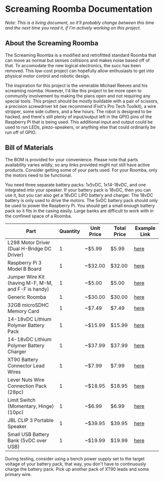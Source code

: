 # Screaming Roomba Documentation

*Note: This is a living document, so it'll probably change between this time and the next time you read it, if I'm actively working on this project.*

## About the Screaming Roomba

The Screaming Roomba is a modified and retrofitted standard Roomba that can move as normal but senses collisions and makes noise based off of that. To accomodate the new logical electronics, the succ has been removed. This low-cost project can hopefully allow enthusiasts to get into physical motor control and robotic design.

The inspiration for this project is the venerable Michael Reeves and his screaming roomba. However, I'd like this project to be more open to community involvement by making the plans open and not requiring any special tools. This project should be mostly buildable with a pair of scissors, a precision screwdriver kit (we recommend iFixit's Pro Tech Toolkit), a wire stripper, some side cutters, and a few hours. The robot is designed to be hacked, and there's still plenty of input/output left in the GPIO pins of the Raspberry Pi that is being used. This additional input and output could be used to run LEDs, piezo-speakers, or anything else that could ordinarily be run off of GPIO.

## Bill of Materials

The BOM is provided for your convenience. Please note that parts availability varies wildly, so any links provided might not still have active products. Consider getting some of your parts used. For your Roomba, only the motors need to be functional.

You need three separate battery packs: 1x5vDC, 1x14-18vDC, and one integrated into your speaker. If your battery pack is 18vDC, then you can use it, but you can also get a 18vDC LiPO battery and charger. The 18vDC battery is only used to drive the motors. The 5vDC battery pack should only be used to power the Raspberry Pi. You should get a small enough battery pack so it fits in the casing easily. Large banks are difficult to work with in the confined space of a Roomba. 

| Part                                                | Quantity | Unit Price | Total Price | Example Link                                                                                       |
|-----------------------------------------------------|----------|------------|-------------|----------------------------------------------------------------------------------------------------|
| L298 Motor Driver (Dual H-Bridge DC Driver)         | 1        | ~$5.99     | $5.99       | [here](https://www.amazon.com/Controller-H-Bridge-Stepper-Mega2560-Duemilanove/dp/B01CC8XI60)      |
| Raspberry Pi 3 Model B Board                        | 1        | ~$32.00    | $32.00      | [here](https://www.amazon.com/Raspberry-Pi-MS-004-00000024-Model-Board/dp/B01LPLPBS8)              |
| Jumper Wire Kit (having M-F, M-M, and F-F is handy) | 1        | ~$5.00     | $5.00       | [here](https://www.amazon.com/EDGELEC-Breadboard-Optional-Assorted-Multicolored/dp/B07GD2BWPY)     |
| Generic Roomba                                      | 1        | ~$30.00    | $30.00      | [here](https://www.ebay.com/itm/IRobot-Roomba-w-Charger/264939929657)                              |
| 32GB microSDHC Memory Card                          | 1        | ~$7.49     | $7.49       | [here](https://www.amazon.com/Samsung-MicroSDHC-Adapter-MB-ME32GA-AM/dp/B06XWN9Q99)                |
| 14-18vDC Lithium Polymer Battery Pack               | 1        | ~$15.99    | $15.99      | [here](https://www.amazon.com/1500mAh-POVWAY-Compatible-Airplane-Helicopter/dp/B07TT5BPCB)         |
| 14-18vDC Lithium Polymer Battery Charger            | 1        | ~$37.99    | $37.99      | [here](https://www.amazon.com/Balance-Charger-Battery-Discharger-Supply/dp/B07Y8KG2PT)             |
| XT90 Battery Connector Lead Wires                   | 1        | ~$7.99     | $7.99       | [here](https://www.amazon.com/Amass-Connectors-Female-Silicone-Battery/dp/B084VK7N9D)              |
| Lever Nuts Wire Connection Pack (28pc)              | 1        | ~$18.95    | $18.95      | [here](https://www.amazon.com/Wago-Lever-Nut-Assortment-Pocket-Pack/dp/B01N0LRTXZ)                 |
| Limit Switch (Momentary, Hinge) (10pc)              | 1        | ~$6.99     | $6.99       | [here](https://www.amazon.com/URBESTAC-Momentary-Hinge-Roller-Switches/dp/B00MFRMFS6)              |
| JBL CLIP 3 Portable Speaker                         | 1        | ~$39.95    | $39.95      | [here](https://www.amazon.com/JBL-Waterproof-Portable-Bluetooth-Speaker/dp/B07Q6ZWMLR)             |
| Small USB Battery Bank (5vDC over USB)              | 1        | ~$19.99    | $19.99      | [here](https://www.amazon.com/Anker-PowerCore-Lipstick-Sized-Compatible-Smartphones/dp/B005X1Y7I2) |

During testing, consider using a bench power supply set to the target voltage of your battery pack, that way, you don't have to continuously charge the battery pack. Pick up another pack of XT90 leads and some primary wire.

